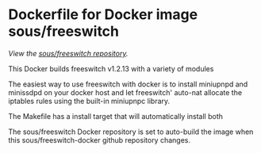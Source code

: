 Dockerfile for Docker image sous/freeswitch
===========================================

*View the [sous/freeswitch repository](https://registry.hub.docker.com/u/sous/freeswitch/).*

This Docker builds freeswitch v1.2.13 with a variety of modules

The easiest way to use freeswitch with docker is to install miniupnpd and minissdpd on your docker host and let freeswitch' auto-nat allocate the iptables rules using the built-in miniupnpc library.

The Makefile has a install target that will automatically install both 

The sous/freeswitch Docker repository is set to auto-build the image when this sous/freeswitch-docker github repository changes.
